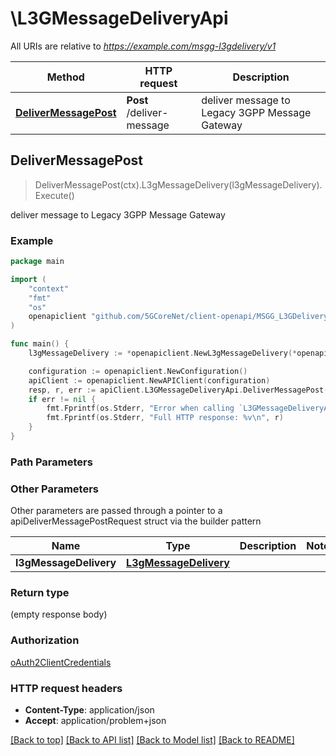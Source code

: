# \L3GMessageDeliveryApi

All URIs are relative to *https://example.com/msgg-l3gdelivery/v1*

Method | HTTP request | Description
------------- | ------------- | -------------
[**DeliverMessagePost**](L3GMessageDeliveryApi.md#DeliverMessagePost) | **Post** /deliver-message | deliver message to Legacy 3GPP Message Gateway



## DeliverMessagePost

> DeliverMessagePost(ctx).L3gMessageDelivery(l3gMessageDelivery).Execute()

deliver message to Legacy 3GPP Message Gateway

### Example

```go
package main

import (
    "context"
    "fmt"
    "os"
    openapiclient "github.com/5GCoreNet/client-openapi/MSGG_L3GDelivery"
)

func main() {
    l3gMessageDelivery := *openapiclient.NewL3gMessageDelivery(*openapiclient.NewAddress(*openapiclient.NewAddressType(), "Addr_example"), *openapiclient.NewAddress(*openapiclient.NewAddressType(), "Addr_example"), "MsgId_example") // L3gMessageDelivery | 

    configuration := openapiclient.NewConfiguration()
    apiClient := openapiclient.NewAPIClient(configuration)
    resp, r, err := apiClient.L3GMessageDeliveryApi.DeliverMessagePost(context.Background()).L3gMessageDelivery(l3gMessageDelivery).Execute()
    if err != nil {
        fmt.Fprintf(os.Stderr, "Error when calling `L3GMessageDeliveryApi.DeliverMessagePost``: %v\n", err)
        fmt.Fprintf(os.Stderr, "Full HTTP response: %v\n", r)
    }
}
```

### Path Parameters



### Other Parameters

Other parameters are passed through a pointer to a apiDeliverMessagePostRequest struct via the builder pattern


Name | Type | Description  | Notes
------------- | ------------- | ------------- | -------------
 **l3gMessageDelivery** | [**L3gMessageDelivery**](L3gMessageDelivery.md) |  | 

### Return type

 (empty response body)

### Authorization

[oAuth2ClientCredentials](../README.md#oAuth2ClientCredentials)

### HTTP request headers

- **Content-Type**: application/json
- **Accept**: application/problem+json

[[Back to top]](#) [[Back to API list]](../README.md#documentation-for-api-endpoints)
[[Back to Model list]](../README.md#documentation-for-models)
[[Back to README]](../README.md)

